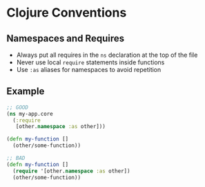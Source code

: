# Clojure Conventions

## Namespaces and Requires
- Always put all requires in the `ns` declaration at the top of the file
- Never use local `require` statements inside functions
- Use `:as` aliases for namespaces to avoid repetition

## Example
```clojure
;; GOOD
(ns my-app.core
  (:require
   [other.namespace :as other]))

(defn my-function []
  (other/some-function))

;; BAD
(defn my-function []
  (require '[other.namespace :as other])
  (other/some-function))
```